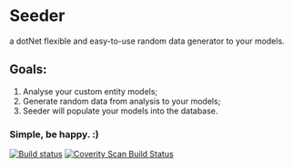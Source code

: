 # Seeder
a dotNet flexible and easy-to-use random data generator to your models.

## Goals:
1. Analyse your custom entity models;
2. Generate random data from analysis to your models;
3. Seeder will populate your models into the database.

### Simple, be happy. :)

[![Build status](https://ci.appveyor.com/api/projects/status/0vuo0v1835v782f2?svg=true)](https://ci.appveyor.com/project/Britz/seeder)
[![Coverity Scan Build Status](https://scan.coverity.com/projects/4969/badge.svg)](https://scan.coverity.com/projects/4969)
